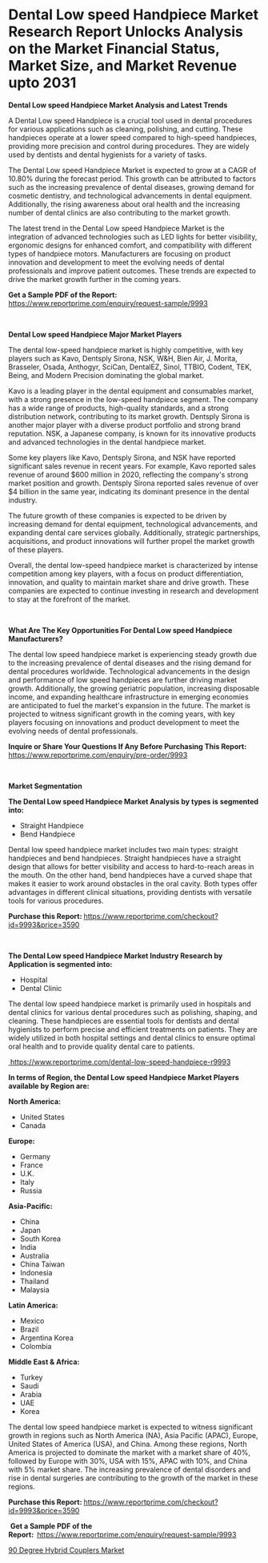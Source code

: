<p><h1>Dental Low speed Handpiece Market Research Report Unlocks Analysis on the Market Financial Status, Market Size, and Market Revenue upto 2031</h1></p><p><strong>Dental Low speed Handpiece Market Analysis and Latest Trends</strong></p>
<p><p>A Dental Low speed Handpiece is a crucial tool used in dental procedures for various applications such as cleaning, polishing, and cutting. These handpieces operate at a lower speed compared to high-speed handpieces, providing more precision and control during procedures. They are widely used by dentists and dental hygienists for a variety of tasks.</p><p>The Dental Low speed Handpiece Market is expected to grow at a CAGR of 10.80% during the forecast period. This growth can be attributed to factors such as the increasing prevalence of dental diseases, growing demand for cosmetic dentistry, and technological advancements in dental equipment. Additionally, the rising awareness about oral health and the increasing number of dental clinics are also contributing to the market growth.</p><p>The latest trend in the Dental Low speed Handpiece Market is the integration of advanced technologies such as LED lights for better visibility, ergonomic designs for enhanced comfort, and compatibility with different types of handpiece motors. Manufacturers are focusing on product innovation and development to meet the evolving needs of dental professionals and improve patient outcomes. These trends are expected to drive the market growth further in the coming years.</p></p>
<p><strong>Get a Sample PDF of the Report:&nbsp;</strong> <a href="https://www.reportprime.com/enquiry/request-sample/9993">https://www.reportprime.com/enquiry/request-sample/9993</a></p>
<p>&nbsp;</p>
<p><strong>Dental Low speed Handpiece Major Market Players</strong></p>
<p><p>The dental low-speed handpiece market is highly competitive, with key players such as Kavo, Dentsply Sirona, NSK, W&H, Bien Air, J. Morita, Brasseler, Osada, Anthogyr, SciCan, DentalEZ, Sinol, TTBIO, Codent, TEK, Being, and Modern Precision dominating the global market.</p><p>Kavo is a leading player in the dental equipment and consumables market, with a strong presence in the low-speed handpiece segment. The company has a wide range of products, high-quality standards, and a strong distribution network, contributing to its market growth. Dentsply Sirona is another major player with a diverse product portfolio and strong brand reputation. NSK, a Japanese company, is known for its innovative products and advanced technologies in the dental handpiece market.</p><p>Some key players like Kavo, Dentsply Sirona, and NSK have reported significant sales revenue in recent years. For example, Kavo reported sales revenue of around $600 million in 2020, reflecting the company's strong market position and growth. Dentsply Sirona reported sales revenue of over $4 billion in the same year, indicating its dominant presence in the dental industry.</p><p>The future growth of these companies is expected to be driven by increasing demand for dental equipment, technological advancements, and expanding dental care services globally. Additionally, strategic partnerships, acquisitions, and product innovations will further propel the market growth of these players.</p><p>Overall, the dental low-speed handpiece market is characterized by intense competition among key players, with a focus on product differentiation, innovation, and quality to maintain market share and drive growth. These companies are expected to continue investing in research and development to stay at the forefront of the market.</p></p>
<p>&nbsp;</p>
<p><strong>What Are The Key Opportunities For Dental Low speed Handpiece Manufacturers?</strong></p>
<p><p>The dental low speed handpiece market is experiencing steady growth due to the increasing prevalence of dental diseases and the rising demand for dental procedures worldwide. Technological advancements in the design and performance of low speed handpieces are further driving market growth. Additionally, the growing geriatric population, increasing disposable income, and expanding healthcare infrastructure in emerging economies are anticipated to fuel the market's expansion in the future. The market is projected to witness significant growth in the coming years, with key players focusing on innovations and product development to meet the evolving needs of dental professionals.</p></p>
<p><strong>Inquire or Share Your Questions If Any Before Purchasing This Report:</strong> <a href="https://www.reportprime.com/enquiry/pre-order/9993">https://www.reportprime.com/enquiry/pre-order/9993</a></p>
<p>&nbsp;</p>
<p><strong>Market Segmentation</strong></p>
<p><strong>The Dental Low speed Handpiece Market Analysis by types is segmented into:</strong></p>
<p><ul><li>Straight Handpiece</li><li>Bend Handpiece</li></ul></p>
<p><p>Dental low speed handpiece market includes two main types: straight handpieces and bend handpieces. Straight handpieces have a straight design that allows for better visibility and access to hard-to-reach areas in the mouth. On the other hand, bend handpieces have a curved shape that makes it easier to work around obstacles in the oral cavity. Both types offer advantages in different clinical situations, providing dentists with versatile tools for various procedures.</p></p>
<p><strong>Purchase this Report:&nbsp;</strong><a href="https://www.reportprime.com/checkout?id=9993&price=3590">https://www.reportprime.com/checkout?id=9993&price=3590</a></p>
<p>&nbsp;</p>
<p><strong>The Dental Low speed Handpiece Market Industry Research by Application is segmented into:</strong></p>
<p><ul><li>Hospital</li><li>Dental Clinic</li></ul></p>
<p><p>The dental low speed handpiece market is primarily used in hospitals and dental clinics for various dental procedures such as polishing, shaping, and cleaning. These handpieces are essential tools for dentists and dental hygienists to perform precise and efficient treatments on patients. They are widely utilized in both hospital settings and dental clinics to ensure optimal oral health and to provide quality dental care to patients.</p></p>
<p><a href="https://www.reportprime.com/dental-low-speed-handpiece-r9993">&nbsp;https://www.reportprime.com/dental-low-speed-handpiece-r9993</a></p>
<p><strong>In terms of Region, the Dental Low speed Handpiece Market Players available by Region are:</strong></p>
<p>
    <p> <strong> North America: </strong>
        <ul>
            <li>United States</li>
            <li>Canada</li>
        </ul>
        </p> 
    <p> <strong> Europe: </strong>
        <ul>
            <li>Germany</li>
            <li>France</li>
            <li>U.K.</li>
            <li>Italy</li>
            <li>Russia</li>
        </ul>
        </p> 
    <p> <strong> Asia-Pacific: </strong>
        <ul>
            <li>China</li>
            <li>Japan</li>
            <li>South Korea</li>
            <li>India</li>
            <li>Australia</li>
            <li>China Taiwan</li>
            <li>Indonesia</li>
            <li>Thailand</li>
            <li>Malaysia</li>
        </ul>
        </p> 
    <p> <strong> Latin America: </strong>
        <ul>
            <li>Mexico</li>
            <li>Brazil</li>
            <li>Argentina Korea</li>
            <li>Colombia</li>
        </ul>
        </p> 
    <p> <strong> Middle East & Africa: </strong>
        <ul>
            <li>Turkey</li>
            <li>Saudi</li>
            <li>Arabia</li>
            <li>UAE</li>
            <li>Korea</li>
        </ul>
    </p>
    </p>
<p><p>The dental low speed handpiece market is expected to witness significant growth in regions such as North America (NA), Asia Pacific (APAC), Europe, United States of America (USA), and China. Among these regions, North America is projected to dominate the market with a market share of 40%, followed by Europe with 30%, USA with 15%, APAC with 10%, and China with 5% market share. The increasing prevalence of dental disorders and rise in dental surgeries are contributing to the growth of the market in these regions.</p></p>
<p><strong>Purchase this Report: </strong><a href="https://www.reportprime.com/checkout?id=9993&price=3590">https://www.reportprime.com/checkout?id=9993&price=3590</a></p>
<p>&nbsp;<strong>Get a Sample PDF of the Report:&nbsp;&nbsp;</strong><a href="https://www.reportprime.com/enquiry/request-sample/9993">https://www.reportprime.com/enquiry/request-sample/9993</a></p>
<p><strong></strong></p>
<p><p><a href="https://cautious-neon-760.notion.site/90-Degree-Hybrid-Couplers-Market-Analysis-and-Sze-Forecasted-for-period-from-2024-to-2031-dd2072699f5d43afa1edabe814d25c52">90 Degree Hybrid Couplers Market</a></p></p>